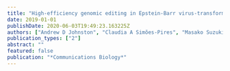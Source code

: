 ```yaml
---
title: "High-efficiency genomic editing in Epstein-Barr virus-transformed lymphoblastoid B cells using a single-stranded donor oligonucleotide strategy."
date: 2019-01-01
publishDate: 2020-06-03T19:49:23.163225Z
authors: ["Andrew D Johnston", "Claudia A Simões-Pires", "Masako Suzuki", "John M Greally"]
publication_types: ["2"]
abstract: ""
featured: false
publication: "*Communications Biology*"
---
```


